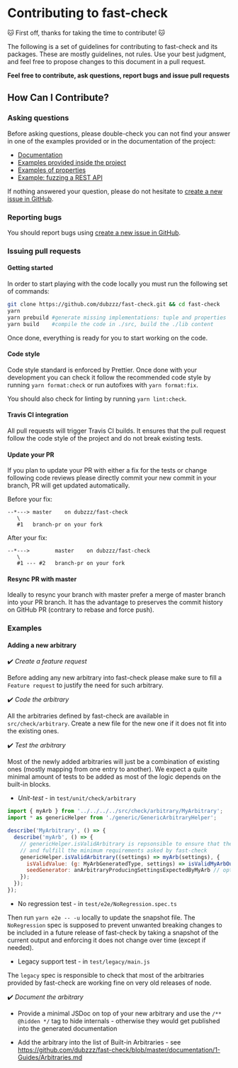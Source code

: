 # Contributing to fast-check

🐱 First off, thanks for taking the time to contribute! 🐱

The following is a set of guidelines for contributing to fast-check and its packages.
These are mostly guidelines, not rules.
Use your best judgment, and feel free to propose changes to this document in a pull request.

**Feel free to contribute, ask questions, report bugs and issue pull requests**

## How Can I Contribute?

### Asking questions

Before asking questions, please double-check you can not find your answer in one of the examples provided or in the documentation of the project:

- [Documentation](https://github.com/dubzzz/fast-check/blob/master/README.md)
- [Examples provided inside the project](https://github.com/dubzzz/fast-check/tree/master/example)
- [Examples of properties](https://github.com/dubzzz/fast-check-examples)
- [Example: fuzzing a REST API](https://github.com/dubzzz/fuzz-rest-api)

If nothing answered your question, please do not hesitate to [create a new issue in GitHub](https://github.com/dubzzz/fast-check/issues).

### Reporting bugs

You should report bugs using [create a new issue in GitHub](https://github.com/dubzzz/fast-check/issues).

### Issuing pull requests

#### Getting started

In order to start playing with the code locally you must run the following set of commands:

```bash
git clone https://github.com/dubzzz/fast-check.git && cd fast-check
yarn
yarn prebuild #generate missing implementations: tuple and properties
yarn build    #compile the code in ./src, build the ./lib content
```

Once done, everything is ready for you to start working on the code.

#### Code style

Code style standard is enforced by Prettier.
Once done with your development you can check it follow the recommended code style by running `yarn format:check` or run autofixes with `yarn format:fix`.

You should also check for linting by running `yarn lint:check`.

#### Travis CI integration

All pull requests will trigger Travis CI builds.
It ensures that the pull request follow the code style of the project and do not break existing tests.

#### Update your PR

If you plan to update your PR with either a fix for the tests or change following code reviews please directly commit your new commit in your branch, PR will get updated automatically.

Before your fix:
```
--*---> master    on dubzzz/fast-check
   \
   #1   branch-pr on your fork
```

After your fix:
```
--*--->        master    on dubzzz/fast-check
   \
   #1 --- #2   branch-pr on your fork
```

#### Resync PR with master

Ideally to resync your branch with master prefer a merge of master branch into your PR branch. It has the advantage to preserves the commit history on GitHub PR (contrary to rebase and force push).

### Examples

#### Adding a new arbitrary

✔️ *Create a feature request*

Before adding any new arbitrary into fast-check please make sure to fill a `Feature request` to justify the need for such arbitrary.

✔️ *Code the arbitrary*

All the arbitraries defined by fast-check are available in `src/check/arbitrary`.
Create a new file for the new one if it does not fit into the existing ones.

✔️ *Test the arbitrary*

Most of the newly added arbitraries will just be a combination of existing ones (mostly mapping from one entry to another).
We expect a quite minimal amount of tests to be added as most of the logic depends on the built-in blocks.

- *Unit-test* - in `test/unit/check/arbitrary`

```js
import { myArb } from '../../../../src/check/arbitrary/MyArbitrary';
import * as genericHelper from './generic/GenericArbitraryHelper';

describe('MyArbitrary', () => {
  describe('myArb', () => {
    // genericHelper.isValidArbitrary is repsonsible to ensure that the arbitrary is valid
    // and fulfill the minimum requirements asked by fast-check
    genericHelper.isValidArbitrary((settings) => myArb(settings), {
      isValidValue: (g: MyArbGeneratedType, settings) => isValidMyArbOutput(g),
      seedGenerator: anArbitraryProducingSettingsExpectedByMyArb // optional field
    });
  });
});
```

- No regression test - in `test/e2e/NoRegression.spec.ts`

Then run `yarn e2e -- -u` locally to update the snapshot file. The `NoRegression` spec is supposed to prevent unwanted breaking changes to be included in a future release of fast-check by taking a snapshot of the current output and enforcing it does not change over time (except if needed).

- Legacy support test - in `test/legacy/main.js`

The `legacy` spec is responsible to check that most of the arbitraries provided by fast-check are working fine on very old releases of node.

✔️ *Document the arbitrary*

- Provide a minimal JSDoc on top of your new arbitrary and use the `/** @hidden */` tag to hide internals - otherwise they would get published into the generated documentation

- Add the arbitrary into the list of Built-in Arbitraries - see https://github.com/dubzzz/fast-check/blob/master/documentation/1-Guides/Arbitraries.md

